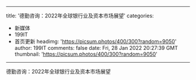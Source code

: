 
---
title: '德勤咨询：2022年全球银行业及资本市场展望'
categories: 
 - 新媒体
 - 199IT
 - 首页更新
headimg: 'https://picsum.photos/400/300?random=9050'
author: 199IT
comments: false
date: Fri, 28 Jan 2022 20:27:39 GMT
thumbnail: 'https://picsum.photos/400/300?random=9050'
---

<div>   
德勤咨询：2022年全球银行业及资本市场展望  
</div>
            
